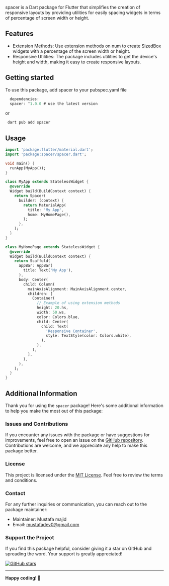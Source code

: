 

spacer is a Dart package for Flutter that simplifies the creation of responsive layouts by providing utilities for easily spacing widgets in terms of percentage of screen width or height.


## Features

- Extension Methods: Use extension methods on num to create SizedBox widgets with a percentage of the screen width or height.
- Responsive Utilities: The package includes utilities to get the device's height and width, making it easy to create responsive layouts.

## Getting started

To use this package, add spacer to your pubspec.yaml file

```dart
  dependencies:
  spacer: ^1.0.0 # use the latest version
```
or
```dart
 dart pub add spacer
```



## Usage

```dart
import 'package:flutter/material.dart';
import 'package:spacer/spacer.dart';

void main() {
  runApp(MyApp());
}

class MyApp extends StatelessWidget {
  @override
  Widget build(BuildContext context) {
    return Spacer(
      builder: (context) {
        return MaterialApp(
          title: 'My App',
          home: MyHomePage(),
        );
      },
    );
  }
}

class MyHomePage extends StatelessWidget {
  @override
  Widget build(BuildContext context) {
    return Scaffold(
      appBar: AppBar(
        title: Text('My App'),
      ),
      body: Center(
        child: Column(
          mainAxisAlignment: MainAxisAlignment.center,
          children: [
            Container(
              // Example of using extension methods
              height: 20.hs,
              width: 50.ws,
              color: Colors.blue,
              child: Center(
                child: Text(
                  'Responsive Container',
                  style: TextStyle(color: Colors.white),
                ),
              ),
            ),
          ],
        ),
      ),
    );
  }
}

```

## Additional Information

Thank you for using the `spacer` package! Here's some additional information to help you make the most out of this package:


### Issues and Contributions

If you encounter any issues with the package or have suggestions for improvements, feel free to open an issue on the [GitHub repository](https://github.com/mstafamajid/Spacer). Contributions are welcome, and we appreciate any help to make this package better.


### License

This project is licensed under the [MIT License](LICENSE). Feel free to review the terms and conditions.

### Contact

For any further inquiries or communication, you can reach out to the package maintainer:

- Maintainer: Mustafa majid
- Email: mustafadev0@gmail.com

### Support the Project

If you find this package helpful, consider giving it a star on GitHub and spreading the word. Your support is greatly appreciated!

[![GitHub stars](https://img.shields.io/github/stars/your-github-username/your-repo-name.svg?style=social)](https://github.com/mstafamajid/Spacer)

---

**Happy coding! 🚀**


